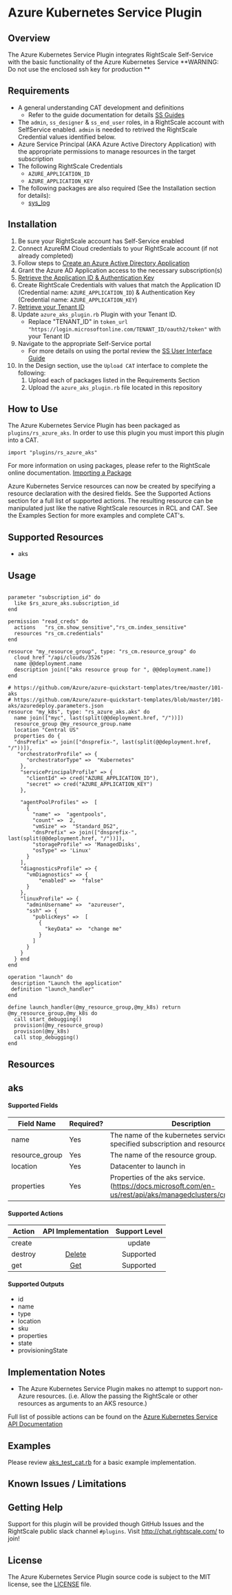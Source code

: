 # Azure Kubernetes Service Plugin

## Overview

The Azure Kubernetes Service Plugin integrates RightScale Self-Service with the basic functionality of the Azure Kubernetes Service
**WARNING: Do not use the enclosed ssh key for production **

## Requirements

- A general understanding CAT development and definitions
  - Refer to the guide documentation for details [SS Guides](http://docs.rightscale.com/ss/guides/)
- The `admin`, `ss_designer` & `ss_end_user` roles, in a RightScale account with SelfService enabled.  `admin` is needed to retrived the RightScale Credential values identified below.
- Azure Service Principal (AKA Azure Active Directory Application) with the appropriate permissions to manage resources in the target subscription
- The following RightScale Credentials
  - `AZURE_APPLICATION_ID`
  - `AZURE_APPLICATION_KEY`
- The following packages are also required (See the Installation section for details):
  - [sys_log](../../libraries/sys_log.rb)

## Installation

1. Be sure your RightScale account has Self-Service enabled
1. Connect AzureRM Cloud credentials to your RightScale account (if not already completed)
1. Follow steps to [Create an Azure Active Directory Application](https://docs.microsoft.com/en-us/azure/azure-resource-manager/resource-group-create-service-principal-portal#create-an-azure-active-directory-application)
1. Grant the Azure AD Application access to the necessary subscription(s)
1. [Retrieve the Application ID & Authentication Key](https://docs.microsoft.com/en-us/azure/azure-resource-manager/resource-group-create-service-principal-portal#get-application-id-and-authentication-key)
1. Create RightScale Credentials with values that match the Application ID (Credential name: `AZURE_APPLICATION_ID`) & Authentication Key (Credential name: `AZURE_APPLICATION_KEY`)
1. [Retrieve your Tenant ID](https://docs.microsoft.com/en-us/azure/azure-resource-manager/resource-group-create-service-principal-portal#get-tenant-id)
1. Update `azure_aks_plugin.rb` Plugin with your Tenant ID. 
   - Replace "TENANT_ID" in `token_url "https://login.microsoftonline.com/TENANT_ID/oauth2/token"` with your Tenant ID
1. Navigate to the appropriate Self-Service portal
   - For more details on using the portal review the [SS User Interface Guide](http://docs.rightscale.com/ss/guides/ss_user_interface_guide.html)
1. In the Design section, use the `Upload CAT` interface to complete the following:
   1. Upload each of packages listed in the Requirements Section
   1. Upload the `azure_aks_plugin.rb` file located in this repository
 
## How to Use

The Azure Kubernetes Service Plugin has been packaged as `plugins/rs_azure_aks`. In order to use this plugin you must import this plugin into a CAT.

```
import "plugins/rs_azure_aks"
```

For more information on using packages, please refer to the RightScale online documentation. [Importing a Package](http://docs.rightscale.com/ss/guides/ss_packaging_cats.html#importing-a-package)

Azure Kubernetes Service resources can now be created by specifying a resource declaration with the desired fields. See the Supported Actions section for a full list of supported actions.
The resulting resource can be manipulated just like the native RightScale resources in RCL and CAT. See the Examples Section for more examples and complete CAT's.

## Supported Resources

- aks

## Usage

```

parameter "subscription_id" do
  like $rs_azure_aks.subscription_id
end

permission "read_creds" do
  actions   "rs_cm.show_sensitive","rs_cm.index_sensitive"
  resources "rs_cm.credentials"
end

resource "my_resource_group", type: "rs_cm.resource_group" do
  cloud_href "/api/clouds/3526"
  name @@deployment.name
  description join(["aks resource group for ", @@deployment.name])
end

# https://github.com/Azure/azure-quickstart-templates/tree/master/101-aks
# https://github.com/Azure/azure-quickstart-templates/blob/master/101-aks/azuredeploy.parameters.json
resource "my_k8s", type: "rs_azure_aks.aks" do
  name join(["myc", last(split(@@deployment.href, "/"))])
  resource_group @my_resource_group.name
  location "Central US"
  properties do {
  "dnsPrefix" => join(["dnsprefix-", last(split(@@deployment.href, "/"))]),
   "orchestratorProfile" => {
      "orchestratorType" =>  "Kubernetes"
    },
    "servicePrincipalProfile" => {
      "clientId" => cred("AZURE_APPLICATION_ID"),
      "secret" => cred("AZURE_APPLICATION_KEY")
    },
 
    "agentPoolProfiles" =>  [
      {
        "name" =>  "agentpools",
        "count" =>  2,
        "vmSize" =>  "Standard_DS2",
        "dnsPrefix" => join(["dnsprefix-", last(split(@@deployment.href, "/"))]),
        "storageProfile" => 'ManagedDisks',
        "osType" => 'Linux'
      }
    ],
    "diagnosticsProfile" => {
      "vmDiagnostics" => {
          "enabled" =>  "false"
      }
    },
    "linuxProfile" => {
      "adminUsername" =>  "azureuser",
      "ssh" => {
        "publicKeys" =>  [
          {
            "keyData" =>  "change me"
          }
        ]
      }
    }
  } end
end

operation "launch" do
 description "Launch the application"
 definition "launch_handler"
end

define launch_handler(@my_resource_group,@my_k8s) return @my_resource_group,@my_k8s do
  call start_debugging()
  provision(@my_resource_group)
  provision(@my_k8s)
  call stop_debugging()
end
```

## Resources

## aks

#### Supported Fields

| Field Name | Required? | Description |
|------------|-----------|-------------|
|name|Yes|The name of the kubernetes service in the specified subscription and resource group.|
|resource_group|Yes|The name of the resource group.|
|location|Yes|Datacenter to launch in|
|properties|Yes| Properties of the aks service.(<https://docs.microsoft.com/en-us/rest/api/aks/managedclusters/createorupdate>)|

#### Supported Actions

| Action | API Implementation | Support Level |
|--------------|:----:|:-------------:|
| create||update | [Create Or Update](https://docs.microsoft.com/en-us/rest/api/aks/managedclusters/createorupdate) | Supported |
| destroy | [Delete](https://docs.microsoft.com/en-us/rest/api/aks/managedclusters/delete) | Supported |
| get | [Get](https://docs.microsoft.com/en-us/rest/api/aks/managedclusters/get)| Supported |

#### Supported Outputs

- id
- name
- type
- location
- sku
- properties
- state
- provisioningState

## Implementation Notes

- The Azure Kubernetes Service  Plugin makes no attempt to support non-Azure resources. (i.e. Allow the passing the RightScale or other resources as arguments to an AKS resource.) 

 
Full list of possible actions can be found on the [Azure Kubernetes Service  API Documentation](https://docs.microsoft.com/en-us/rest/api/aks/)

## Examples

Please review [aks_test_cat.rb](./azure_aks_test_cat.rb) for a basic example implementation.
	
## Known Issues / Limitations

## Getting Help

Support for this plugin will be provided though GitHub Issues and the RightScale public slack channel `#plugins`.
Visit <http://chat.rightscale.com/> to join!

## License

The Azure Kubernetes Service Plugin source code is subject to the MIT license, see the [LICENSE](../../LICENSE) file.
